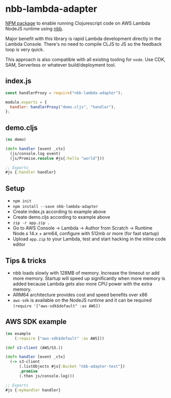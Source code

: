 # nbb-lambda-adapter

[NPM package](https://www.npmjs.com/package/nbb-lambda-adapter) to enable running Clojurescript code on AWS Lambda NodeJS runtime using [nbb](https://github.com/babashka/nbb).

Major benefit with this library is rapid Lambda development directly in the Lambda Console. There's no need to compile CLJS to JS so the feedback loop is very quick.

This approach is also compatible with all existing tooling for `node`. Use CDK, SAM, Serverless or whatever build/deployment tool.

## index.js

```javascript
const handlerProxy = require("nbb-lambda-adapter");

module.exports = {
  handler: handlerProxy("demo.cljs", "handler"),
};
```

## demo.cljs

```clojure
(ns demo)

(defn handler [event _ctx]
  (js/console.log event)
  (js/Promise.resolve #js{:hello "world"}))

;; Exports
#js {:handler handler}
```

## Setup

* `npm init`
* `npm install --save nbb-lambda-adapter`
* Create index.js according to example above
* Create demo.cljs according to example above
* `zip -r app.zip .`
* Go to AWS Console -> Lambda -> Author from Scratch -> Runtime Node.s 14.x + arm64, configure with 512mb or more (for fast startup)
*  Upload `app.zip` to your Lambda, test and start hacking in the inline code editor

## Tips & tricks

* nbb loads slowly with 128MB of memory. Increase the timeout or add more memory. Startup will speed up significantly when more memory is added because Lambda gets also more CPU power with the extra memory.
* ARM64 architecture provides cost and speed benefits over x86
* `aws-sdk` is available on the NodeJS runtime and it can be required `(require '["aws-sdk$default" :as AWS])`

## AWS SDK example

```clojure
(ns example
    (:require ["aws-sdk$default" :as AWS]))

(def s3-client (AWS/S3.))

(defn handler [event _ctx]
  (-> s3-client
      (.listObjects #js{:Bucket "nbb-adapter-test"})
      .promise
      (.then js/console.log)))

;; Exports
#js {:myHandler handler}
```
